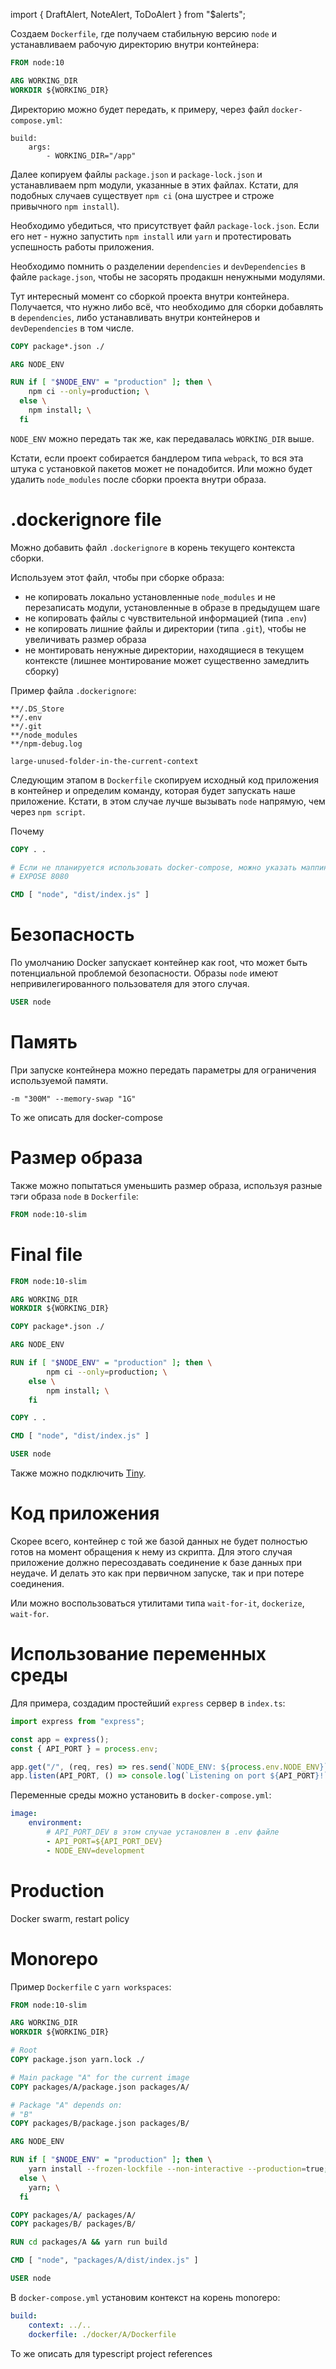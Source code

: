 import { DraftAlert, NoteAlert, ToDoAlert } from "\$alerts";

<DraftAlert />

Создаем `Dockerfile`, где получаем стабильную версию `node` и устанавливаем рабочую директорию внутри контейнера:

```Dockerfile
FROM node:10

ARG WORKING_DIR
WORKDIR ${WORKING_DIR}
```

Директорию можно будет передать, к примеру, через файл `docker-compose.yml`:

```
build:
    args:
        - WORKING_DIR="/app"
```

Далее копируем файлы `package.json` и `package-lock.json` и устанавливаем npm модули, указанные в этих файлах.
Кстати, для подобных случаев существует `npm ci` (она шустрее и строже привычного `npm install`).

<NoteAlert>Необходимо убедиться, что присутствует файл `package-lock.json`. Если его нет - нужно запустить `npm install` или `yarn` и протестировать успешность работы приложения.</NoteAlert>

<NoteAlert>Необходимо помнить о разделении `dependencies` и `devDependencies` в файле `package.json`, чтобы не засорять продакшн ненужными модулями.</NoteAlert>

<ToDoAlert>Тут интересный момент со сборкой проекта внутри контейнера. Получается, что нужно либо всё, что необходимо для сборки добавлять в `dependencies`, либо устанавливать внутри контейнеров и `devDependencies` в том числе.</ToDoAlert>

```Dockerfile
COPY package*.json ./

ARG NODE_ENV

RUN if [ "$NODE_ENV" = "production" ]; then \
    npm ci --only=production; \
  else \
    npm install; \
  fi
```

`NODE_ENV` можно передать так же, как передавалась `WORKING_DIR` выше.

<ToDoAlert>Кстати, если проект собирается бандлером типа `webpack`, то вся эта штука с установкой пакетов может не понадобится. Или можно будет удалить `node_modules` после сборки проекта внутри образа.</ToDoAlert>

# .dockerignore file

Можно добавить файл `.dockerignore` в корень текущего контекста сборки.

Используем этот файл, чтобы при сборке образа:

-   не копировать локально установленные `node_modules` и не перезаписать модули, установленные в образе в предыдущем шаге
-   не копировать файлы с чувствительной информацией (типа `.env`)
-   не копировать лишние файлы и директории (типа `.git`), чтобы не увеличивать размер образа
-   не монтировать ненужные директории, находящиеся в текущем контексте (лишнее монтирование может существенно замедлить сборку)

Пример файла `.dockerignore`:

```dockerignore
**/.DS_Store
**/.env
**/.git
**/node_modules
**/npm-debug.log

large-unused-folder-in-the-current-context
```

Следующим этапом в `Dockerfile` скопируем исходный код приложения в контейнер и определим команду, которая будет запускать наше приложение. Кстати, в этом случае лучше вызывать `node` напрямую, чем через `npm script`.

<ToDoAlert>Почему</ToDoAlert>

```Dockerfile
COPY . .

# Если не планируется использовать docker-compose, можно указать маппинг порта
# EXPOSE 8080

CMD [ "node", "dist/index.js" ]
```

# Безопасность

По умолчанию Docker запускает контейнер как root, что может быть потенциальной проблемой безопасности. Образы `node` имеют непривилегированного пользователя для этого случая.

```Dockerfile
USER node
```

# Память

При запуске контейнера можно передать параметры для ограничения используемой памяти.

```
-m "300M" --memory-swap "1G"
```

<ToDoAlert>То же описать для docker-compose</ToDoAlert>

# Размер образа

Также можно попытаться уменьшить размер образа, используя разные тэги образа `node` в `Dockerfile`:

```Dockerfile
FROM node:10-slim
```

# Final file

```Dockerfile
FROM node:10-slim

ARG WORKING_DIR
WORKDIR ${WORKING_DIR}

COPY package*.json ./

ARG NODE_ENV

RUN if [ "$NODE_ENV" = "production" ]; then \
        npm ci --only=production; \
    else \
        npm install; \
    fi

COPY . .

CMD [ "node", "dist/index.js" ]

USER node
```

Также можно подключить [Tiny](https://github.com/nodejs/docker-node/blob/master/docs/BestPractices.md#handling-kernel-signals).

# Код приложения

Скорее всего, контейнер с той же базой данных не будет полностью готов на момент обращения к нему из скрипта. Для этого случая приложение должно пересоздавать соединение к базе данных при неудаче. И делать это как при первичном запуске, так и при потере соединения.

Или можно воспользоваться утилитами типа `wait-for-it`, `dockerize`, `wait-for`.

# Использование переменных среды

Для примера, создадим простейший `express` сервер в `index.ts`:

```ts
import express from "express";

const app = express();
const { API_PORT } = process.env;

app.get("/", (req, res) => res.send(`NODE_ENV: ${process.env.NODE_ENV}`));
app.listen(API_PORT, () => console.log(`Listening on port ${API_PORT}!`));
```

Переменные среды можно установить в `docker-compose.yml`:

```yml
image:
    environment:
        # API_PORT_DEV в этом случае установлен в .env файле
        - API_PORT=${API_PORT_DEV}
        - NODE_ENV=development
```

# Production

<ToDoAlert>Docker swarm, restart policy</ToDoAlert>

# Monorepo

Пример `Dockerfile` с `yarn workspaces`:

```Dockerfile
FROM node:10-slim

ARG WORKING_DIR
WORKDIR ${WORKING_DIR}

# Root
COPY package.json yarn.lock ./

# Main package "A" for the current image
COPY packages/A/package.json packages/A/

# Package "A" depends on:
# "B"
COPY packages/B/package.json packages/B/

ARG NODE_ENV

RUN if [ "$NODE_ENV" = "production" ]; then \
    yarn install --frozen-lockfile --non-interactive --production=true; \
  else \
    yarn; \
  fi

COPY packages/A/ packages/A/
COPY packages/B/ packages/B/

RUN cd packages/A && yarn run build

CMD [ "node", "packages/A/dist/index.js" ]

USER node

```

В `docker-compose.yml` установим контекст на корень monorepo:

```yml
build:
    context: ../..
    dockerfile: ./docker/A/Dockerfile
```

<ToDoAlert>То же описать для typescript project references</ToDoAlert>
